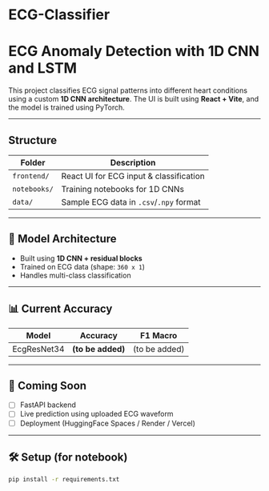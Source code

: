 # ECG-Classifier
# ECG Anomaly Detection with 1D CNN and LSTM

This project classifies ECG signal patterns into different heart conditions using a custom **1D CNN architecture**. The UI is built using **React + Vite**, and the model is trained using PyTorch.

---

## Structure

| Folder       | Description                            |
|--------------|----------------------------------------|
| `frontend/`  | React UI for ECG input & classification |
| `notebooks/` | Training notebooks for 1D CNNs          |
| `data/`      | Sample ECG data in `.csv`/`.npy` format |

---

## 🧠 Model Architecture

- Built using **1D CNN + residual blocks**
- Trained on ECG data (shape: `360 x 1`)
- Handles multi-class classification

---

## 📊 Current Accuracy

| Model         | Accuracy | F1 Macro |
|---------------|----------|----------|
| EcgResNet34   | **(to be added)**  | (to be added) |

---

## 🚀 Coming Soon

- [ ] FastAPI backend
- [ ] Live prediction using uploaded ECG waveform
- [ ] Deployment (HuggingFace Spaces / Render / Vercel)

---

## 🛠 Setup (for notebook)

```bash
pip install -r requirements.txt
